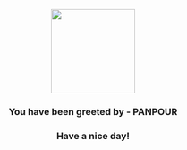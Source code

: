 <p align="center">
            <img src="https://raw.githubusercontent.com/PokeAPI/sprites/master/sprites/pokemon/515.png" width="150" height="150">
          </p>
          <h3 align="center">You have been greeted by - <b>PANPOUR</b></h3>
          <h3 align="center">Have a nice day!</h3>

